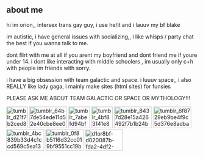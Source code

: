 ## about me

hi im orion,, intersex trans gay guy, i use he/it and i lauuv my bf blake

im autistic, i have general issues with socializing,, i like whisps / party chat the best if you wanna talk to me.


dont flirt with me at all if you arent my boyfriend and dont friend me if youre under 14. i dont like interacting with middle schoolers , im usually only c+h with people im friends with sorry.

i have a big obsession with team galactic and space. i luuuv space,, i also REALLY like lady gaga, i mainly make sites (html sites) for funsies

PLEASE ASK ME ABOUT TEAM GALACTIC OR SPACE OR MYTHOLOGY!!!

<img width="56" height="56" alt="tumblr_d21f7b2ced811a15800851f68cd73492_15ac520a_75" src="https://github.com/user-attachments/assets/7f328b1a-c3e2-4f72-a667-bebebdcb99fe" />
<img width="99" height="56" alt="tumblr_64b7de54ede11d52e40cbe8ee07396dc_fd836030_100" src="https://github.com/user-attachments/assets/2d0e74b7-65d8-402f-a573-8dda00a42d09" />
<img width="56" height="56" alt="tumblr_7abefd94bfb8c2a4b4d88f30ab3b49e9_22080804_75" src="https://github.com/user-attachments/assets/52e82a91-acdb-47ae-a93f-d50552b36235" />
<img width="56" height="56" alt="tumblr_4bf83141e8c92bee93e6490643dcd730_a29324b8_75" src="https://github.com/user-attachments/assets/2d4919a8-7bdf-44bb-9ec5-82e483ab59fd" /> <img width="99" height="56" alt="tumblr_8437d28e15a426492f7b1b24bdb325ae_85fa803a_100" src="https://github.com/user-attachments/assets/5c06481e-fc60-4cdb-af1e-9970cfb9a53c" />
<img width="99" height="56" alt="tumblr_6f8729eb9be4f9c5d376e8adba3f5ab1_bcab182e_100" src="https://github.com/user-attachments/assets/9754d088-bfdb-4442-bde6-44c61787e79e" />
<img width="99" height="56" alt="tumblr_4bc839b33d4c1ccd569c5ea134089107_b1aee0d9_100" src="https://github.com/user-attachments/assets/6215ba54-df57-47b7-bb54-ef2e41fd4365" />
<img width="99" height="56" alt="tumblr_0f8b5116d32cc019bf9551cc19bba57a_37d42df0_100" src="https://github.com/user-attachments/assets/5e3e081a-8aa3-47db-ba95-961c1fe467b0" />
<img width="99" height="55" alt="d1or8bf-d020087b-fda2-4df2-a5b5-d5383d13aa6c" src="https://github.com/user-attachments/assets/91ddb8d2-e8e9-4a9c-b17b-6b4d5b8af06e" />



